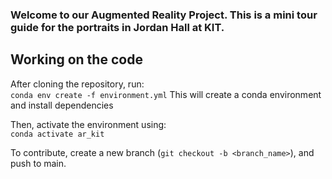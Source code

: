 ### Welcome to our Augmented Reality Project. This is a mini tour guide for the portraits in Jordan Hall at KIT. <more info later>

## Working on the code
After cloning the repository, run: <br>
`conda env create -f environment.yml`
This will create a conda environment and install dependencies <br>

Then, activate the environment using: <br>
`conda activate ar_kit`

To contribute, create a new branch (`git checkout -b <branch_name>`), and push to main.


